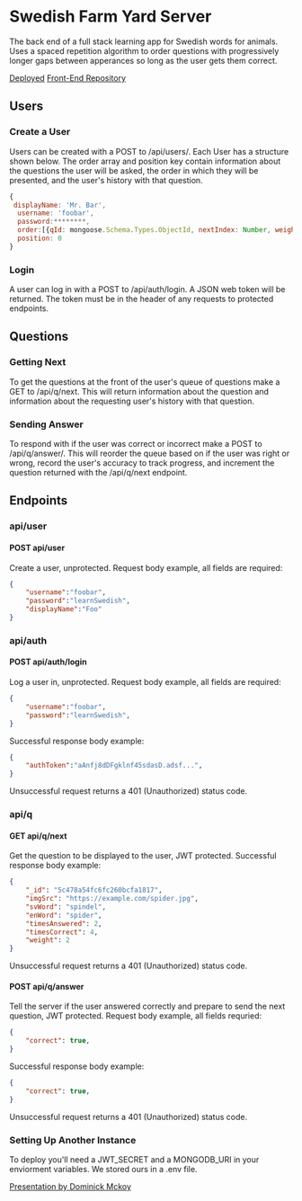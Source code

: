 # Swedish Farm Yard Server  

The back end of a full stack learning app for Swedish words for animals. Uses a spaced repetition algorithm to order questions with progressively longer gaps between apperances so long as the user gets them correct.

[Deployed](https://swedish-yard.herokuapp.com/dashboard)
[Front-End Repository](https://github.com/mckoyd/spacedRepetition-client) 

## Users

### Create a User
Users can be created with a POST to /api/users/. Each User has a structure shown below. The order array and position key contain information about the questions the user will be asked, the order in which they will be presented, and the user's history with that question.
```js
{
 displayName: 'Mr. Bar',
  username: 'foobar',
  password:********,
  order:[{qId: mongoose.Schema.Types.ObjectId, nextIndex: Number, weight: Number, timesAnswered: Number, timesCorrect: Number}, ...],
  position: 0
}
```
### Login
A user can log in with a POST to /api/auth/login. A JSON web token will be returned. The token must be in the header of any requests to protected endpoints.

## Questions

### Getting Next
To get the questions at the front of the user's queue of questions make a GET to /api/q/next. This will return information about the question and information about the requesting user's history with that question.

### Sending Answer
To respond with if the user was correct or incorrect make a POST to /api/q/answer/. This will reorder the queue based on if the user was right or wrong, record the user's accuracy to track progress, and increment the question returned with the /api/q/next endpoint.  

## Endpoints

### api/user
#### POST api/user
Create a user, unprotected.
Request body example, all fields are required:
```json
{
    "username":"foobar",
    "password":"learnSwedish",
    "displayName":"Foo"
}
```

### api/auth
#### POST api/auth/login
Log a user in, unprotected.
Request body example, all fields are required:
```json
{
    "username":"foobar",
    "password":"learnSwedish",
}
```
Successful response body example:
```json
{
    "authToken":"aAnfj8dDFgklnf45sdasD.adsf...",
}
```
Unsuccessful request returns a 401 (Unauthorized) status code. 

### api/q
#### GET api/q/next
Get the question to be displayed to the user, JWT protected.
Successful response body example:
```json
{
    "_id": "5c478a54fc6fc260bcfa1817",
    "imgSrc": "https://example.com/spider.jpg",
    "svWord": "spindel",
    "enWord": "spider",
    "timesAnswered": 2,
    "timesCorrect": 4,
    "weight": 2
}
```
Unsuccessful request returns a 401 (Unauthorized) status code. 

#### POST api/q/answer
Tell the server if the user answered correctly and prepare to send the next question, JWT protected.
Request body example, all fields requried:
```json
{
    "correct": true,
}
```

Successful response body example:
```json
{
    "correct": true,
}
```
Unsuccessful request returns a 401 (Unauthorized) status code. 


### Setting Up Another Instance
To deploy you'll need a JWT_SECRET and a MONGODB_URI in your enviorment variables. We stored ours in a .env file.






[Presentation by Dominick Mckoy](https://prezi.com/view/AvAVg3rzgsmlSfPLHr72/)
